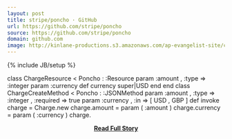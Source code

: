 ```yaml
---
layout: post
title: stripe/poncho · GitHub
url: https://github.com/stripe/poncho
source: https://github.com/stripe/poncho
domain: github.com
image: http://kinlane-productions.s3.amazonaws.com/ap-evangelist-site/curated/screenshots/9352_api500_com.png
---
```

{% include JB/setup %}<p>class ChargeResource < Poncho : :Resource   param :amount , :type => :integer   param :currency    def currency     super|USD   end end  class ChargeCreateMethod < Poncho : :JSONMethod   param :amount , :type => :integer , :required => true   param :currency , :in => [ USD , GBP ]    def invoke     charge = Charge.new     charge.amount = param ( :amount )     charge.currency = param ( :currency )     charge.</p>
<center><p><a href="https://github.com/stripe/poncho" style='padding:25px; font-sze:18px; font-weight: bold;'>Read Full Story</a></p></center>
